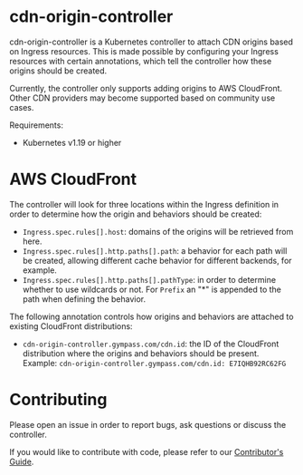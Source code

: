 # cdn-origin-controller

cdn-origin-controller is a Kubernetes controller to attach CDN origins based on Ingress resources. This is made possible by configuring your Ingress resources with certain annotations, which tell the controller how these origins should be created.

Currently, the controller only supports adding origins to AWS CloudFront. Other CDN providers may become supported based on community use cases.

Requirements:

  - Kubernetes v1.19 or higher

# AWS CloudFront

The controller will look for three locations within the Ingress definition in order to determine how the origin and behaviors should be created:

  - `Ingress.spec.rules[].host`: domains of the origins will be retrieved from here.
  - `Ingress.spec.rules[].http.paths[].path`: a behavior for each path will be created, allowing different cache behavior for different backends, for example.
  - `Ingress.spec.rules[].http.paths[].pathType`: in order to determine whether to use wildcards or not. For `Prefix` an "*" is appended to the path when defining the behavior.

The following annotation controls how origins and behaviors are attached to existing CloudFront distributions:

  - `cdn-origin-controller.gympass.com/cdn.id`: the ID of the CloudFront distribution where the origins and behaviors should be present. Example: `cdn-origin-controller.gympass.com/cdn.id: E7IQHB92RC62FG` 

# Contributing

Please open an issue in order to report bugs, ask questions or discuss the controller.

If you would like to contribute with code, please refer to our [Contributor's Guide](CONTRIBUTING.md).
